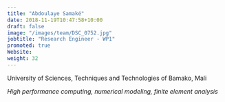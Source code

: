 ```yaml
---
title: "Abdoulaye Samaké"
date: 2018-11-19T10:47:58+10:00
draft: false
image: "/images/team/DSC_0752.jpg"
jobtitle: "Research Engineer - WP1"
promoted: true
Website:
weight: 32
---
```


University of Sciences, Techniques and Technologies of Bamako, Mali

*High performance computing, numerical modeling, finite element analysis*
